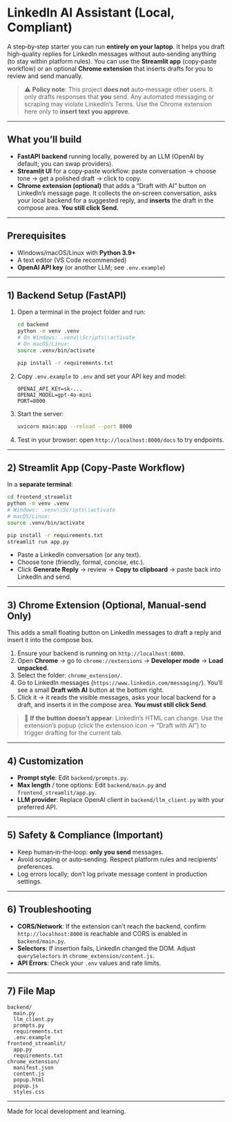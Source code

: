 # LinkedIn AI Assistant (Local, Compliant)

A step‑by‑step starter you can run **entirely on your laptop**. It helps you draft high‑quality replies for LinkedIn messages
without auto‑sending anything (to stay within platform rules). You can use the **Streamlit app** (copy‑paste workflow) or an optional **Chrome extension** that inserts drafts for you to review and send manually.

> ⚠️ **Policy note**: This project **does not** auto‑message other users. It only drafts responses that **you** send. Any automated messaging or scraping may violate LinkedIn’s Terms. Use the Chrome extension here only to **insert text you approve**.

---

## What you’ll build

- **FastAPI backend** running locally, powered by an LLM (OpenAI by default; you can swap providers).
- **Streamlit UI** for a copy‑paste workflow: paste conversation → choose tone → get a polished draft → click to copy.
- **Chrome extension (optional)** that adds a “Draft with AI” button on LinkedIn’s message page. It collects the on‑screen conversation, asks your local backend for a suggested reply, and **inserts** the draft in the compose area. **You still click Send.**

---

## Prerequisites

- Windows/macOS/Linux with **Python 3.9+**
- A text editor (VS Code recommended)
- **OpenAI API key** (or another LLM; see `.env.example`)

---

## 1) Backend Setup (FastAPI)

1. Open a terminal in the project folder and run:

   ```bash
   cd backend
   python -m venv .venv
   # On Windows: .venv\\Scripts\\activate
   # On macOS/Linux:
   source .venv/bin/activate

   pip install -r requirements.txt
   ```

2. Copy `.env.example` to `.env` and set your API key and model:

   ```env
   OPENAI_API_KEY=sk-...
   OPENAI_MODEL=gpt-4o-mini
   PORT=8000
   ```

3. Start the server:

   ```bash
   uvicorn main:app --reload --port 8000
   ```

4. Test in your browser: open `http://localhost:8000/docs` to try endpoints.

---

## 2) Streamlit App (Copy‑Paste Workflow)

In a **separate terminal**:

```bash
cd frontend_streamlit
python -m venv .venv
# Windows: .venv\\Scripts\\activate
# macOS/Linux:
source .venv/bin/activate

pip install -r requirements.txt
streamlit run app.py
```

- Paste a LinkedIn conversation (or any text).
- Choose tone (friendly, formal, concise, etc.).
- Click **Generate Reply** → review → **Copy to clipboard** → paste back into LinkedIn and send.

---

## 3) Chrome Extension (Optional, Manual‑send Only)

This adds a small floating button on LinkedIn messages to draft a reply and insert it into the compose box.

1. Ensure your backend is running on `http://localhost:8000`.
2. Open **Chrome** → go to `chrome://extensions` → **Developer mode** → **Load unpacked**.
3. Select the folder: `chrome_extension/`.
4. Go to LinkedIn messages (`https://www.linkedin.com/messaging/`). You’ll see a small **Draft with AI** button at the bottom right.
5. Click it → it reads the visible messages, asks your local backend for a draft, and inserts it in the compose area. **You must still click Send**.

> 🔧 **If the button doesn’t appear**: LinkedIn’s HTML can change. Use the extension’s popup (click the extension icon → “Draft with AI”) to trigger drafting for the current tab.

---

## 4) Customization

- **Prompt style**: Edit `backend/prompts.py`.
- **Max length** / tone options: Edit `backend/main.py` and `frontend_streamlit/app.py`.
- **LLM provider**: Replace OpenAI client in `backend/llm_client.py` with your preferred API.

---

## 5) Safety & Compliance (Important)

- Keep human‑in‑the‑loop: **only you send** messages.
- Avoid scraping or auto‑sending. Respect platform rules and recipients’ preferences.
- Log errors locally; don’t log private message content in production settings.

---

## 6) Troubleshooting

- **CORS/Network**: If the extension can’t reach the backend, confirm `http://localhost:8000` is reachable and CORS is enabled in `backend/main.py`.
- **Selectors**: If insertion fails, LinkedIn changed the DOM. Adjust `querySelectors` in `chrome_extension/content.js`.
- **API Errors**: Check your `.env` values and rate limits.

---

## 7) File Map

```
backend/
  main.py
  llm_client.py
  prompts.py
  requirements.txt
  .env.example
frontend_streamlit/
  app.py
  requirements.txt
chrome_extension/
  manifest.json
  content.js
  popup.html
  popup.js
  styles.css
```

---

Made for local development and learning.